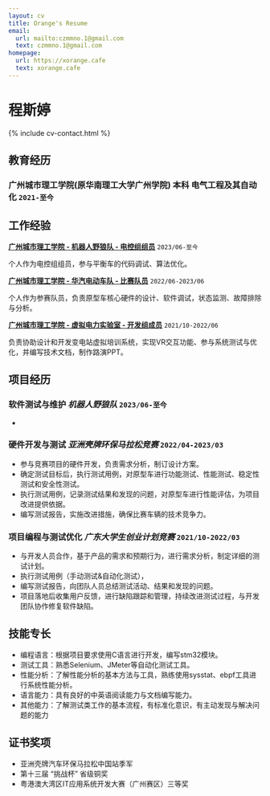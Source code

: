 ```yaml
---
layout: cv
title: Orange's Resume
email:
  url: mailto:czmmno.1@gmail.com
  text: czmmno.1@gmail.com
homepage:
  url: https://xorange.cafe
  text: xorange.cafe
---
```


# 程斯婷

{% include cv-contact.html %}

## 教育经历

### 广州城市理工学院(原华南理工大学广州学院) 本科 电气工程及其自动化 `2021-至今`

## 工作经验

[**广州城市理工学院 - 机器人野狼队 - 电控组组员**](https://gcubot.cn) `2023/06-至今`

个人作为电控组组员，参与平衡车的代码调试、算法优化。

[**广州城市理工学院 - 华汽电动车队 - 比赛队员**](https://edu.gd.gov.cn/jyzxnew/zxlb/content/post_4017987.html) `2022/06-2023/06`

个人作为参赛队员，负责原型车核心硬件的设计、软件调试，状态监测、故障排除与分析。

[**广州城市理工学院 - 虚拟电力实验室 - 开发组成员**](https://www.gcu.edu.cn/2022/1017/c183a144119/page.htm) `2021/10-2022/06`

负责协助设计和开发变电站虚拟培训系统，实现VR交互功能、参与系统测试与优化，并编写技术文档，制作路演PPT。


## 项目经历

### **软件测试与维护** *机器人野狼队* `2023/06-至今`

- 

### **硬件开发与测试** *亚洲壳牌环保马拉松竞赛* `2022/04-2023/03`

- 参与竞赛项目的硬件开发，负责需求分析，制订设计方案。
- 确定测试目标后，执行测试用例，对原型车进行功能测试、性能测试、稳定性测试和安全性测试。
- 执行测试用例，记录测试结果和发现的问题，对原型车进行性能评估，为项目改进提供依据。
- 编写测试报告，实施改进措施，确保比赛车辆的技术竞争力。

### **项目编程与测试优化** *广东大学生创业计划竞赛* `2021/10-2022/03`

- 与开发人员合作，基于产品的需求和预期行为，进行需求分析，制定详细的测试计划。
- 执行测试用例（手动测试&自动化测试），
- 编写测试报告，向团队人员总结测试活动、结果和发现的问题。
- 项目落地后收集用户反馈，进行缺陷跟踪和管理，持续改进测试过程，与开发团队协作修复软件缺陷。


## 技能专长

- 编程语言：根据项目要求使用C语言进行开发，编写stm32模块。
- 测试工具：熟悉Selenium、JMeter等自动化测试工具。
- 性能分析：了解性能分析的基本方法与工具，熟练使用sysstat、ebpf工具进行系统性能分析。
- 语言能力：具有良好的中英语阅读能力与文档编写能力。
- 其他能力：了解测试类工作的基本流程，有标准化意识，有主动发现与解决问题的能力

## 证书奖项
- 亚洲壳牌汽车环保马拉松中国站季军
- 第十三届 “挑战杯” 省级铜奖
- 粤港澳大湾区IT应用系统开发大赛（广州赛区）三等奖
